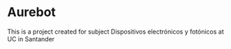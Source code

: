 # Aurebot
This is a project created for subject Dispositivos electrónicos y fotónicos at UC in Santander
